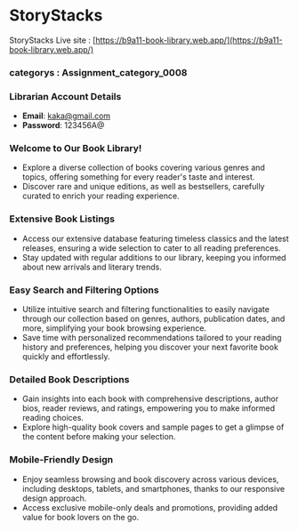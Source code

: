 #  StoryStacks

StoryStacks Live site : [https://b9a11-book-library.web.app/](https://b9a11-book-library.web.app/)

### categorys : Assignment_category_0008

### Librarian Account Details
- **Email**: kaka@gmail.com
- **Password**: 123456A@

### Welcome to Our Book Library!
- Explore a diverse collection of books covering various genres and topics, offering something for every reader's taste and interest.
- Discover rare and unique editions, as well as bestsellers, carefully curated to enrich your reading experience.

### Extensive Book Listings
- Access our extensive database featuring timeless classics and the latest releases, ensuring a wide selection to cater to all reading preferences.
- Stay updated with regular additions to our library, keeping you informed about new arrivals and literary trends.

### Easy Search and Filtering Options
- Utilize intuitive search and filtering functionalities to easily navigate through our collection based on genres, authors, publication dates, and more, simplifying your book browsing experience.
- Save time with personalized recommendations tailored to your reading history and preferences, helping you discover your next favorite book quickly and effortlessly.

### Detailed Book Descriptions
- Gain insights into each book with comprehensive descriptions, author bios, reader reviews, and ratings, empowering you to make informed reading choices.
- Explore high-quality book covers and sample pages to get a glimpse of the content before making your selection.

### Mobile-Friendly Design
- Enjoy seamless browsing and book discovery across various devices, including desktops, tablets, and smartphones, thanks to our responsive design approach.
- Access exclusive mobile-only deals and promotions, providing added value for book lovers on the go.
